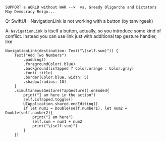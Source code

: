 ```
SUPPORT a WORLD without WAR -->  vs. Greedy Oligarchs and Dictators
May Democracy Reign... 
```

Q: SwiftUI - NavigationLink is not working with a button (by tanvirgeek)

A: `NavigationLink` is itself a button, actually, so you introduce some kind of conflict. Instead you can use link just with additional tap gesture handler, like

    NavigationLink(destination: Text("\(self.sum)")) {
        Text("Add Two Numbers")
            .padding()
            .foregroundColor(.blue)
            .background(isTapped ? Color.orange : Color.gray)
            .font(.title)
            .border(Color.blue, width: 5)
            .shadow(radius: 10)
        }
        .simultaneousGesture(TapGesture().onEnded{
            print("I am here in the action")
            self.isTapped.toggle()
            UIApplication.shared.endEditing()
            if let num1 = Double(self.number1), let num2 = Double(self.number2){
                print("I am here")
                self.sum = num1 + num2
                print("\(self.sum)")
            }
        })


